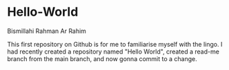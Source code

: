 # Hello-World
Bismillahi Rahman Ar Rahim

This first repository on Github is for me to familiarise myself with the lingo. I had recently created a repository named "Hello World", created a read-me branch from the main branch, and now gonna commit to a change.
